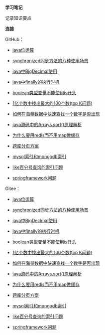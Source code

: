 **学习笔记**

记录知识要点

**连接**

GitHub：

* [java位运算](https://github.com/zjhpure/studyNotes/tree/master/src/main/java/bitCalculate/title.md)

* [synchronized同步方法的八种使用场景](https://github.com/zjhpure/studyNotes/tree/master/src/main/java/sync/title.md)

* [java中BigDecimal使用](https://github.com/zjhpure/studyNotes/tree/master/src/main/java/bigDecimal/title.md)

* [java中finally的执行时机](https://github.com/zjhpure/studyNotes/tree/master/src/main/java/tryFinally/title.md)

* [boolean类型变量不能使用is开头](https://github.com/zjhpure/studyNotes/tree/master/src/main/java/booleanVariableUse/title.md)

* [1亿个数中找出最大的100个数(top K问题)](https://github.com/zjhpure/studyNotes/tree/master/src/main/algorithm/topK/title.md)

* [如何在海量数据中快速查找一个数字是否出现](https://github.com/zjhpure/studyNotes/tree/master/src/main/algorithm/findNum/title.md)

* [java源码中的Arrays.sort()原理解析](https://github.com/zjhpure/studyNotes/tree/master/src/main/algorithm/sort/title.md)

* [为什么要用redis而不用map做缓存](https://github.com/zjhpure/studyNotes/tree/master/src/main/cache/redis/title.md)

* [跨库分页方案](https://github.com/zjhpure/studyNotes/tree/master/src/main/db/acrossPage/title.md)

* [mysql索引和mongodb索引](https://github.com/zjhpure/studyNotes/tree/master/src/main/db/bIndex/title.md)

* [like百分号查询的索引问题](https://github.com/zjhpure/studyNotes/tree/master/src/main/db/likeIndex/title.md)

* [springframework问题](https://github.com/zjhpure/studyNotes/tree/master/src/main/spring/springframework/title.md)

Gitee：

* [java位运算](https://gitee.com/zjhpure/studyNotes/tree/master/src/main/java/bitCalculate/title.md)

* [synchronized同步方法的八种使用场景](https://gitee.com/zjhpure/studyNotes/tree/master/src/main/java/sync/title.md)

* [java中BigDecimal使用](https://gitee.com/zjhpure/studyNotes/tree/master/src/main/java/bigDecimal/title.md)

* [java中finally的执行时机](https://gitee.com/zjhpure/studyNotes/tree/master/src/main/java/tryFinally/title.md)

* [boolean类型变量不能使用is开头](https://gitee.com/zjhpure/studyNotes/tree/master/src/main/java/booleanVariableUse/title.md)

* [1亿个数中找出最大的100个数(top K问题)](https://gitee.com/zjhpure/studyNotes/tree/master/src/main/algorithm/topK/title.md)

* [如何在海量数据中快速查找一个数字是否出现](https://gitee.com/zjhpure/studyNotes/tree/master/src/main/algorithm/findNum/title.md)

* [java源码中的Arrays.sort()原理解析](https://gitee.com/zjhpure/studyNotes/tree/master/src/main/algorithm/sort/title.md)

* [为什么要用redis而不用map做缓存](https://gitee.com/zjhpure/studyNotes/tree/master/src/main/cache/redis/title.md)

* [跨库分页方案](https://gitee.com/zjhpure/studyNotes/tree/master/src/main/db/acrossPage/title.md)

* [mysql索引和mongodb索引](https://gitee.com/zjhpure/studyNotes/tree/master/src/main/db/bIndex/title.md)

* [like百分号查询的索引问题](https://gitee.com/zjhpure/studyNotes/tree/master/src/main/db/likeIndex/title.md)

* [springframework问题](https://gitee.com/zjhpure/studyNotes/tree/master/src/main/spring/springframework/title.md)